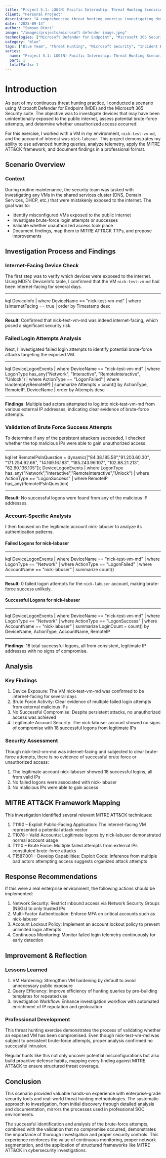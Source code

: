 ```yaml
---
title: "Project 5.1: LOG(N) Pacific Internship: Threat Hunting Scenario 1: Devices Exposed to the Internet"
client: "Personal Project"
description: "A comprehensive threat hunting exercise investigating devices accidentally exposed to the internet, using Microsoft Defender for Endpoint and Microsoft 365 Security suite to analyze brute-force attempts and validate unauthorized access."
date: "2025-09-14"
author: "Samson Otori"
image: "/images/projects/microsoft defender image.jpeg"
technologies: ["Microsoft Defender for Endpoint", "Microsoft 365 Security", "Advanced Hunting Queries", "MITRE ATT&CK", "Threat Hunting", "Incident Response"]
category: "blue"
tags: ["Blue Team", "Threat Hunting", "Microsoft Security", "Incident Response", "Brute Force Analysis", "Security Investigation", "MDE"]
series:
  name: "Project 5.1: LOG(N) Pacific Internship: Threat Hunting Scenario 1: Devices Exposed to the Internet"
  part: 1
  totalParts: 1
---
```


# Introduction

As part of my continuous threat hunting practice, I conducted a scenario using Microsoft Defender for Endpoint (MDE) and the Microsoft 365 Security suite. The objective was to investigate devices that may have been unintentionally exposed to the public internet, assess potential brute-force attempts, and determine whether unauthorized access occurred.

For this exercise, I worked with a VM in my environment, `nick-test-vm-md`, and the account of interest was `nick-labuser`. This project demonstrates my ability to use advanced hunting queries, analyze telemetry, apply the MITRE ATT&CK framework, and document findings in a professional format.

## Scenario Overview

### Context

During routine maintenance, the security team was tasked with investigating any VMs in the shared services cluster (DNS, Domain Services, DHCP, etc.) that were mistakenly exposed to the internet. The goal was to:

- Identify misconfigured VMs exposed to the public internet
- Investigate brute-force login attempts or successes
- Validate whether unauthorized access took place
- Document findings, map them to MITRE ATT&CK TTPs, and propose improvements

## Investigation Process and Findings

### Internet-Facing Device Check

The first step was to verify which devices were exposed to the internet. Using MDE's DeviceInfo table, I confirmed that the VM `nick-test-vm-md` had been internet-facing for several days.

----------------------------------------------------------

kql
DeviceInfo
| where DeviceName == "nick-test-vm-md"
| where IsInternetFacing == true
| order by Timestamp desc


----------------------------------------------------------

**Result**: Confirmed that nick-test-vm-md was indeed internet-facing, which posed a significant security risk.

<InlineGallery images={internet-facing-device-investigation} title="Internet-Facing Device Investigation Process" />

### Failed Login Attempts Analysis

Next, I investigated failed login attempts to identify potential brute-force attacks targeting the exposed VM.

----------------------------------------------------------

kql
DeviceLogonEvents
| where DeviceName == "nick-test-vm-md"
| where LogonType has_any("Network", "Interactive", "RemoteInteractive", "Unlock")
| where ActionType == "LogonFailed"
| where isnotempty(RemoteIP)
| summarize Attempts = count() by ActionType, RemoteIP, DeviceName
| order by Attempts desc


----------------------------------------------------------

**Findings**: Multiple bad actors attempted to log into nick-test-vm-md from various external IP addresses, indicating clear evidence of brute-force attempts.

<InlineGallery images={brute-force-analysis} title="Brute Force Attack Analysis" />

### Validation of Brute Force Success Attempts

To determine if any of the persistent attackers succeeded, I checked whether the top malicious IPs were able to gain unauthorized access.

----------------------------------------------------------

kql
let RemoteIPsInQuestion = dynamic(["84.38.185.58","91.203.60.30", "171.254.92.66", "14.169.16.183", "185.243.96.107", "102.88.21.213", "62.60.136.105"]);
DeviceLogonEvents
| where LogonType has_any("Network","Interactive","RemoteInteractive","Unlock")
| where ActionType == "LogonSuccess"
| where RemoteIP has_any(RemoteIPsInQuestion)


----------------------------------------------------------

**Result**: No successful logons were found from any of the malicious IP addresses.

<InlineGallery images={malicious-ip-validation} title="Malicious IP Validation Analysis" />

### Account-Specific Analysis

I then focused on the legitimate account nick-labuser to analyze its authentication patterns.

#### Failed Logons for nick-labuser

----------------------------------------------------------

kql
DeviceLogonEvents
| where DeviceName == "nick-test-vm-md"
| where LogonType == "Network"
| where ActionType == "LogonFailed"
| where AccountName == "nick-labuser"
| summarize count()


----------------------------------------------------------

**Result**: 0 failed logon attempts for the `nick-labuser` account, making brute-force success unlikely.

<InlineGallery images={account-failed-logons} title="Account Failed Logons Analysis" />

#### Successful Logons for nick-labuser

----------------------------------------------------------

kql
DeviceLogonEvents
| where DeviceName == "nick-test-vm-md"
| where LogonType == "Network"
| where ActionType == "LogonSuccess"
| where AccountName == "nick-labuser"
| summarize LoginCount = count() by DeviceName, ActionType, AccountName, RemoteIP


----------------------------------------------------------

**Findings**: 18 total successful logons, all from consistent, legitimate IP addresses with no signs of compromise.

<InlineGallery images={account-successful-logons} title="Account Successful Logons Analysis" />

## Analysis

### Key Findings

1. Device Exposure: The VM nick-test-vm-md was confirmed to be internet-facing for several days
2. Brute Force Activity: Clear evidence of multiple failed login attempts from external malicious IPs
3. No Successful Compromise: Despite persistent attacks, no unauthorized access was achieved
4. Legitimate Account Security: The nick-labuser account showed no signs of compromise with 18 successful logons from legitimate IPs

### Security Assessment

Though nick-test-vm-md was internet-facing and subjected to clear brute-force attempts, there is no evidence of successful brute force or unauthorized access:

1. The legitimate account nick-labuser showed 18 successful logins, all from valid IPs
2. No failed logons were associated with nick-labuser
3. No malicious IPs were able to gain access

## MITRE ATT&CK Framework Mapping

This investigation identified several relevant MITRE ATT&CK techniques:

1. T1190 – Exploit Public-Facing Application: The internet-facing VM represented a potential attack vector
2. T1078 – Valid Accounts: Legitimate logons by nick-labuser demonstrated normal account usage
3. T1110 – Brute Force: Multiple failed attempts from external IPs constituted brute-force attacks
4. T1587.001 – Develop Capabilities: Exploit Code: Inference from multiple bad actors attempting access suggests organized attack attempts

## Response Recommendations

If this were a real enterprise environment, the following actions should be implemented:

1. Network Security: Restrict inbound access via Network Security Groups (NSGs) to only trusted IPs
2. Multi-Factor Authentication: Enforce MFA on critical accounts such as nick-labuser
3. Account Lockout Policy: Implement an account lockout policy to prevent unlimited login attempts
4. Continuous Monitoring: Monitor failed login telemetry continuously for early detection

## Improvement & Reflection

### Lessons Learned

1. VM Hardening: Strengthen VM hardening by default to avoid unnecessary public exposure
2. Query Efficiency: Improve efficiency of hunting queries by pre-building templates for repeated use
3. Investigation Workflow: Enhance investigation workflow with automated enrichment of IP reputation and geolocation

### Professional Development

This threat hunting exercise demonstrates the process of validating whether an exposed VM has been compromised. Even though nick-test-vm-md was subject to persistent brute-force attempts, proper analysis confirmed no successful intrusion.

Regular hunts like this not only uncover potential misconfigurations but also build proactive defense habits, mapping every finding against MITRE ATT&CK to ensure structured threat coverage.

## Conclusion

This scenario provided valuable hands-on experience with enterprise-grade security tools and real-world threat hunting methodologies. The systematic approach to investigation, from initial discovery through detailed analysis and documentation, mirrors the processes used in professional SOC environments.

The successful identification and analysis of the brute-force attempts, combined with the validation that no compromise occurred, demonstrates the importance of thorough investigation and proper security controls. This experience reinforces the value of continuous monitoring, proper network segmentation, and the application of structured frameworks like MITRE ATT&CK in cybersecurity investigations.
